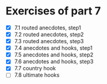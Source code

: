 # Exercises of part 7

- [x] 7.1 routed anecdotes, step1
- [x] 7.2 routed anecdotes, step2
- [x] 7.3 routed anecdotes, step3
- [x] 7.4 anecdotes and hooks, step1
- [x] 7.5 anecdotes and hooks, step2
- [x] 7.6 anecdotes and hooks, step3
- [x] 7.7 country hook
- [ ] 7.8 ultimate hooks